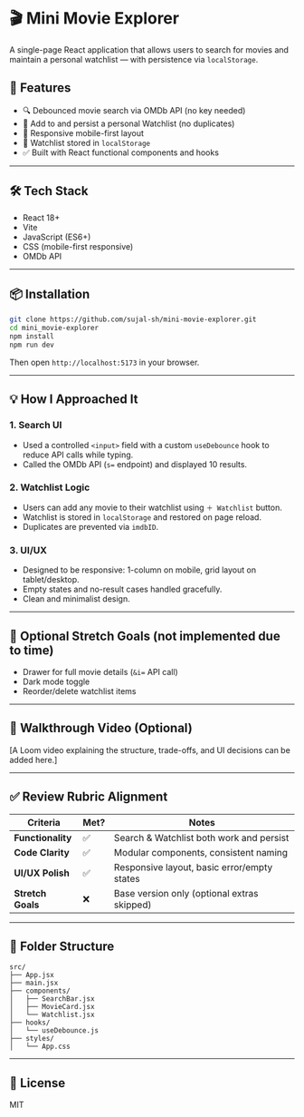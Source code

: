 # 🎬 Mini Movie Explorer

A single-page React application that allows users to search for movies and maintain a personal watchlist — with persistence via `localStorage`.

## 🚀 Features

- 🔍 Debounced movie search via OMDb API (no key needed)
- 📝 Add to and persist a personal Watchlist (no duplicates)
- 📱 Responsive mobile-first layout
- 💾 Watchlist stored in `localStorage`
- ✅ Built with React functional components and hooks

---

## 🛠️ Tech Stack

- React 18+
- Vite
- JavaScript (ES6+)
- CSS (mobile-first responsive)
- OMDb API

---

## 📦 Installation

```bash
git clone https://github.com/sujal-sh/mini-movie-explorer.git
cd mini_movie-explorer
npm install
npm run dev
```

Then open `http://localhost:5173` in your browser.

---

## 💡 How I Approached It

### 1. **Search UI**
- Used a controlled `<input>` field with a custom `useDebounce` hook to reduce API calls while typing.
- Called the OMDb API (`s=` endpoint) and displayed 10 results.

### 2. **Watchlist Logic**
- Users can add any movie to their watchlist using `＋ Watchlist` button.
- Watchlist is stored in `localStorage` and restored on page reload.
- Duplicates are prevented via `imdbID`.

### 3. **UI/UX**
- Designed to be responsive: 1-column on mobile, grid layout on tablet/desktop.
- Empty states and no-result cases handled gracefully.
- Clean and minimalist design.

---

## 🧪 Optional Stretch Goals (not implemented due to time)
- Drawer for full movie details (`&i=` API call)
- Dark mode toggle
- Reorder/delete watchlist items

---

## 🎥 Walkthrough Video (Optional)
[A Loom video explaining the structure, trade-offs, and UI decisions can be added here.]

---

## ✅ Review Rubric Alignment

| Criteria            | Met? | Notes |
|---------------------|------|-------|
| **Functionality**   | ✅   | Search & Watchlist both work and persist |
| **Code Clarity**    | ✅   | Modular components, consistent naming |
| **UI/UX Polish**    | ✅   | Responsive layout, basic error/empty states |
| **Stretch Goals**   | ❌   | Base version only (optional extras skipped) |

---

## 📁 Folder Structure

```
src/
├── App.jsx
├── main.jsx
├── components/
│   ├── SearchBar.jsx
│   ├── MovieCard.jsx
│   └── Watchlist.jsx
├── hooks/
│   └── useDebounce.js
├── styles/
│   └── App.css
```

---

## 📄 License

MIT
